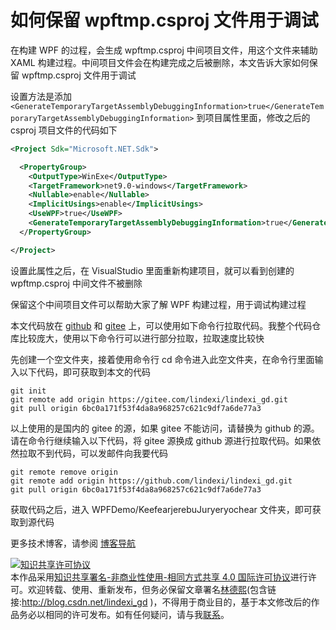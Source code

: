 
# 如何保留 wpftmp.csproj 文件用于调试

在构建 WPF 的过程，会生成 wpftmp.csproj 中间项目文件，用这个文件来辅助 XAML 构建过程。中间项目文件会在构建完成之后被删除，本文告诉大家如何保留 wpftmp.csproj 文件用于调试

<!--more-->


<!-- CreateTime:2024/11/23 07:13:58 -->

<!-- 发布 -->
<!-- 博客 -->

设置方法是添加 `<GenerateTemporaryTargetAssemblyDebuggingInformation>true</GenerateTemporaryTargetAssemblyDebuggingInformation>` 到项目属性里面，修改之后的 csproj 项目文件的代码如下

```xml
<Project Sdk="Microsoft.NET.Sdk">

  <PropertyGroup>
    <OutputType>WinExe</OutputType>
    <TargetFramework>net9.0-windows</TargetFramework>
    <Nullable>enable</Nullable>
    <ImplicitUsings>enable</ImplicitUsings>
    <UseWPF>true</UseWPF>
    <GenerateTemporaryTargetAssemblyDebuggingInformation>true</GenerateTemporaryTargetAssemblyDebuggingInformation>
  </PropertyGroup>

</Project>
```

设置此属性之后，在 VisualStudio 里面重新构建项目，就可以看到创建的 wpftmp.csproj 中间文件不被删除

保留这个中间项目文件可以帮助大家了解 WPF 构建过程，用于调试构建过程

本文代码放在 [github](https://github.com/lindexi/lindexi_gd/tree/6bc0a171f53f4da8a968257c621c9df7a6de77a3/WPFDemo/KeefearjerebuJuryeryochear) 和 [gitee](https://gitee.com/lindexi/lindexi_gd/tree/6bc0a171f53f4da8a968257c621c9df7a6de77a3/WPFDemo/KeefearjerebuJuryeryochear) 上，可以使用如下命令行拉取代码。我整个代码仓库比较庞大，使用以下命令行可以进行部分拉取，拉取速度比较快

先创建一个空文件夹，接着使用命令行 cd 命令进入此空文件夹，在命令行里面输入以下代码，即可获取到本文的代码

```
git init
git remote add origin https://gitee.com/lindexi/lindexi_gd.git
git pull origin 6bc0a171f53f4da8a968257c621c9df7a6de77a3
```

以上使用的是国内的 gitee 的源，如果 gitee 不能访问，请替换为 github 的源。请在命令行继续输入以下代码，将 gitee 源换成 github 源进行拉取代码。如果依然拉取不到代码，可以发邮件向我要代码

```
git remote remove origin
git remote add origin https://github.com/lindexi/lindexi_gd.git
git pull origin 6bc0a171f53f4da8a968257c621c9df7a6de77a3
```

获取代码之后，进入 WPFDemo/KeefearjerebuJuryeryochear 文件夹，即可获取到源代码

更多技术博客，请参阅 [博客导航](https://blog.lindexi.com/post/%E5%8D%9A%E5%AE%A2%E5%AF%BC%E8%88%AA.html )




<a rel="license" href="http://creativecommons.org/licenses/by-nc-sa/4.0/"><img alt="知识共享许可协议" style="border-width:0" src="https://licensebuttons.net/l/by-nc-sa/4.0/88x31.png" /></a><br />本作品采用<a rel="license" href="http://creativecommons.org/licenses/by-nc-sa/4.0/">知识共享署名-非商业性使用-相同方式共享 4.0 国际许可协议</a>进行许可。欢迎转载、使用、重新发布，但务必保留文章署名[林德熙](http://blog.csdn.net/lindexi_gd)(包含链接:http://blog.csdn.net/lindexi_gd )，不得用于商业目的，基于本文修改后的作品务必以相同的许可发布。如有任何疑问，请与我[联系](mailto:lindexi_gd@163.com)。